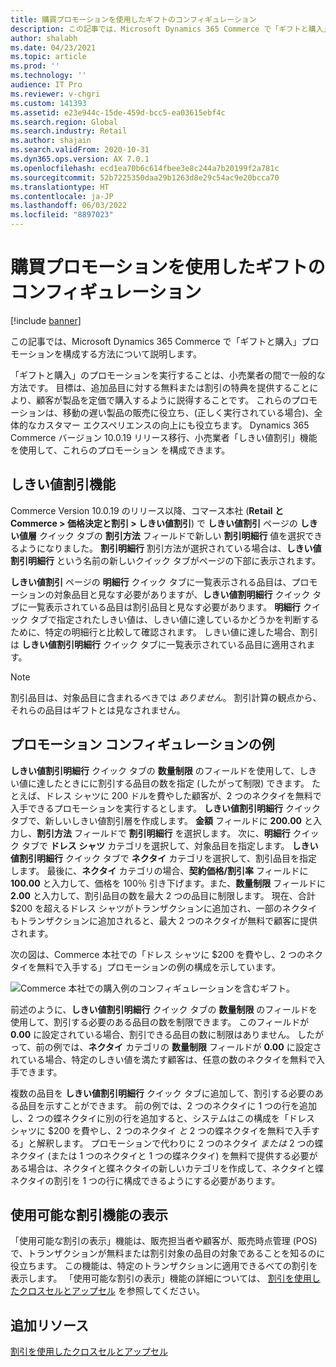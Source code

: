 ```yaml
---
title: 購買プロモーションを使用したギフトのコンフィギュレーション
description: この記事では、Microsoft Dynamics 365 Commerce で「ギフトと購入」プロモーションを構成する方法について説明します。
author: shalabh
ms.date: 04/23/2021
ms.topic: article
ms.prod: ''
ms.technology: ''
audience: IT Pro
ms.reviewer: v-chgri
ms.custom: 141393
ms.assetid: e23e944c-15de-459d-bcc5-ea03615ebf4c
ms.search.region: Global
ms.search.industry: Retail
ms.author: shajain
ms.search.validFrom: 2020-10-31
ms.dyn365.ops.version: AX 7.0.1
ms.openlocfilehash: ecd1ea70b6c614fbee3e8c244a7b20199f2a781c
ms.sourcegitcommit: 52b7225350daa29b1263d8e29c54ac9e20bcca70
ms.translationtype: HT
ms.contentlocale: ja-JP
ms.lasthandoff: 06/03/2022
ms.locfileid: "8897023"
---
```

# <a name="configure-gift-with-purchase-promotions"></a>購買プロモーションを使用したギフトのコンフィギュレーション

[!include [banner](../includes/banner.md)]

この記事では、Microsoft Dynamics 365 Commerce で「ギフトと購入」プロモーションを構成する方法について説明します。

「ギフトと購入」のプロモーションを実行することは、小売業者の間で一般的な方法です。 目標は、追加品目に対する無料または割引の特典を提供することにより、顧客が製品を定価で購入するように説得することです。 これらのプロモーションは、移動の遅い製品の販売に役立ち、(正しく実行されている場合)、全体的なカスタマー エクスペリエンスの向上にも役立ちます。 Dynamics 365 Commerce バージョン 10.0.19 リリース移行、小売業者「しきい値割引」機能を使用して、これらのプロモーション を構成できます。

## <a name="threshold-discount-feature"></a>しきい値割引機能

Commerce Version 10.0.19 のリリース以降、コマース本社 (**Retail と Commerce \> 価格決定と割引 \> しきい値割引**) で **しきい値割引** ページの **しきい値層** クイック タブの **割引方法** フィールドで新しい **割引明細行** 値を選択できるようになりました。 **割引明細行** 割引方法が選択されている場合は、**しきい値割引明細行** という名前の新しいクイック タブがページの下部に表示されます。 

**しきい値割引** ページの **明細行** クイック タブに一覧表示される品目は、プロモーションの対象品目と見なす必要がありますが、**しきい値割明細行** クイック タブに一覧表示されている品目は割引品目と見なす必要があります。 **明細行** クイック タブで指定されたしきい値は、しきい値に達しているかどうかを判断するために、特定の明細行と比較して確認されます。 しきい値に達した場合、割引は **しきい値割引明細行** クイック タブに一覧表示されている品目に適用されます。 

> [!NOTE]
> 割引品目は、対象品目に含まれるべきでは *ありません*。 割引計算の観点から、それらの品目はギフトとは見なされません。

## <a name="promotion-configuration-examples"></a>プロモーション コンフィギュレーションの例

**しきい値割引明細行** クイック タブの **数量制限** のフィールドを使用して、しきい値に達したときにに割引する品目の数を指定 (したがって制限) できます。 たとえば、ドレス シャツに 200 ドルを費やした顧客が、2 つのネクタイを無料で入手できるプロモーションを実行するとします。 **しきい値割引明細行** クイック タブで、新しいしきい値割引層を作成します。 **金額** フィールドに **200.00** と入力し、**割引方法** フィールドで **割引明細行** を選択します。 次に、**明細行** クイック タブで **ドレス シャツ** カテゴリを選択して、対象品目を指定します。 **しきい値割引明細行** クイック タブで **ネクタイ** カテゴリを選択して、割引品目を指定します。 最後に、**ネクタイ** カテゴリの場合、**契約価格/割引率** フィールドに **100.00** と入力して、価格を 100％ 引き下げます。また、**数量制限** フィールドに **2.00** と入力して、割引品目の数を最大 2 つの品目に制限します。 現在、合計 $200 を超えるドレス シャツがトランザクションに追加され、一部のネクタイもトランザクションに追加されると、最大 2 つのネクタイが無料で顧客に提供されます。 

次の図は、Commerce 本社での「ドレス シャツに $200 を費やし、2 つのネクタイを無料で入手する」プロモーションの例の構成を示しています。 

![Commerce 本社での購入例のコンフィギュレーションを含むギフト。](./media/gift-with-purchase.png)

前述のように、**しきい値割引明細行** クイック タブの **数量制限** のフィールドを使用して、割引する必要のある品目の数を制限できます。 このフィールドが **0.00** に設定されている場合、割引できる品目の数に制限はありません。 したがって、前の例では、**ネクタイ** カテゴリの **数量制限** フィールドが **0.00** に設定されている場合、特定のしきい値を満たす顧客は、任意の数のネクタイを無料で入手できます。 

複数の品目を **しきい値割引明細行** クイック タブに追加して、割引する必要のある品目を示すことができます。 前の例では、2 つのネクタイに 1 つの行を追加し、2 つの蝶ネクタイに別の行を追加すると、システムはこの構成を「ドレス シャツに $200 を費やし、2 つのネクタイ *と* 2 つの蝶ネクタイを無料で入手する」と解釈します。 プロモーションで代わりに 2 つのネクタイ *または* 2 つの蝶ネクタイ (または 1 つのネクタイと 1 つの蝶ネクタイ) を無料で提供する必要がある場合は、ネクタイと蝶ネクタイの新しいカテゴリを作成して、ネクタイと蝶ネクタイの割引を 1 つの行に構成できるようにする必要があります。

## <a name="view-available-discounts-feature"></a>使用可能な割引機能の表示

「使用可能な割引の表示」機能は、販売担当者や顧客が、販売時点管理 (POS) で、トランザクションが無料または割引対象の品目の対象であることを知るのに役立ちます。 この機能は、特定のトランザクションに適用できるべての割引を表示します。 「使用可能な割引の表示」機能の詳細については、 [割引を使用したクロスセルとアップセル](discounts-pos.md#cross-sell-and-upsell-by-using-discounts) を参照してください。

## <a name="additional-resources"></a>追加リソース

[割引を使用したクロスセルとアップセル](discounts-pos.md#cross-sell-and-upsell-by-using-discounts)

